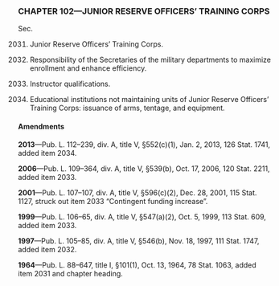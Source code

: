### **CHAPTER 102—JUNIOR RESERVE OFFICERS’ TRAINING CORPS** ###

Sec.

2031. Junior Reserve Officers’ Training Corps.

2032. Responsibility of the Secretaries of the military departments to maximize enrollment and enhance efficiency.

2033. Instructor qualifications.

2034. Educational institutions not maintaining units of Junior Reserve Officers’ Training Corps: issuance of arms, tentage, and equipment.

#### Amendments ####

**2013**—Pub. L. 112–239, div. A, title V, §552(c)(1), Jan. 2, 2013, 126 Stat. 1741, added item 2034.

**2006**—Pub. L. 109–364, div. A, title V, §539(b), Oct. 17, 2006, 120 Stat. 2211, added item 2033.

**2001**—Pub. L. 107–107, div. A, title V, §596(c)(2), Dec. 28, 2001, 115 Stat. 1127, struck out item 2033 “Contingent funding increase”.

**1999**—Pub. L. 106–65, div. A, title V, §547(a)(2), Oct. 5, 1999, 113 Stat. 609, added item 2033.

**1997**—Pub. L. 105–85, div. A, title V, §546(b), Nov. 18, 1997, 111 Stat. 1747, added item 2032.

**1964**—Pub. L. 88–647, title I, §101(1), Oct. 13, 1964, 78 Stat. 1063, added item 2031 and chapter heading.